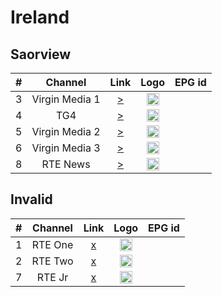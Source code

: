 <h1>Ireland</h1>

<h2>Saorview</h2>

| #   | Channel        | Link  | Logo | EPG id |
|:---:|:--------------:|:-----:|:----:|:------:|
| 3   | Virgin Media 1 | [>](http://csm-e.cds1.yospace.com/csm/extlive/tv3ie01,tv3-prd.m3u8) | <img height="20" src="https://i.imgur.com/Tt2Lzil.png"/> |
| 4   | TG4            | [>](http://csm-e.cds1.yospace.com/csm/live/74246610.m3u8) | <img height="20" src="https://i.imgur.com/Etm3Kgq.png"/> |
| 5   | Virgin Media 2 | [>](http://csm-e.cds1.yospace.com/csm/extlive/tv3ie01,3e-prd.m3u8) | <img height="20" src="https://i.imgur.com/qs8LY2M.png"/> |
| 6   | Virgin Media 3 | [>](http://csm-e.cds1.yospace.com/csm/extlive/tv3ie01,be3-prd.m3u8) | <img height="20" src="https://i.imgur.com/SSbPIDZ.png"/> |
| 8   | RTE News       | [>](https://live.rte.ie/live/a/channel3/news.isml/.m3u8) | <img height="20" src="https://i.imgur.com/OisW3m0.png"/> |

<h2>Invalid</h2>

| #   | Channel        | Link  | Logo | EPG id |
|:---:|:--------------:|:-----:|:----:|:------:|
| 1   | RTE One        | [x]() | <img height="20" src="https://i.imgur.com/44tfMTT.png"/> |
| 2   | RTE Two        | [x]() | <img height="20" src="https://i.imgur.com/X7V1Qpk.png"/> |
| 7   | RTE Jr         | [x]() | <img height="20" src="https://i.imgur.com/fgpsaqm.png"/> |
